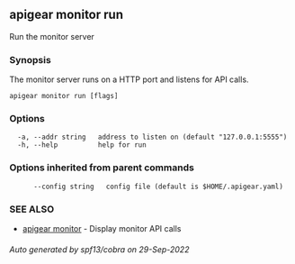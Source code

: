 ## apigear monitor run

Run the monitor server

### Synopsis

The monitor server runs on a HTTP port and listens for API calls.

```
apigear monitor run [flags]
```

### Options

```
  -a, --addr string   address to listen on (default "127.0.0.1:5555")
  -h, --help          help for run
```

### Options inherited from parent commands

```
      --config string   config file (default is $HOME/.apigear.yaml)
```

### SEE ALSO

* [apigear monitor](apigear_monitor.md)	 - Display monitor API calls

###### Auto generated by spf13/cobra on 29-Sep-2022
